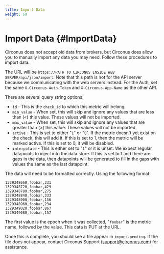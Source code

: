 ```yaml
---
title: Import Data
weight: 60
---
```


# Import Data {#ImportData}

Circonus does not accept old data from brokers, but Circonus does allow you to manually import any data you may need. Follow these procedures to import data.

The URL will be `https://PATH TO CIRCONUS INSIDE WEB SERVER/api/json/import`.  Note that this path is not for the API server because we communicating with the web servers instead.  For the Auth, set the same `X-Circonus-Auth-Token` and `X-Circonus-App-Name` as the other API.

There are several query string options:
 * `id` - This is the `check_id` to which this metric will belong.
 * `min_value` - When set, this will skip and ignore any values that are less than (<) this value. These values will not be imported.
 * `max_value` - When set, this will skip and ignore any values that are greater than (>) this value. These values will not be imported.
 * `active` - This is set to either "`1`" or "`0`". If the metric doesn't yet exist on the check, this will add it. If this is set to 1, then the metric will be marked active. If this is set to 0, it will be disabled.
 * `interpolate` - This is either set to "`1`" or it is unset. We expect regular datapoints to inject into the data store. If this is set to 1 and there are gaps in the data, then datapoints will be generated to fill in the gaps with values the same as the last datapoint.

The data will need to be formatted correctly. Using the following format:
```
1329348660,foobar,331
1329348720,foobar,429
1329348780,foobar,275
1329348840,foobar,333
1329348900,foobar,156
1329348960,foobar,234
1329349020,foobar,867
1329349080,foobar,157
```
The first value is the epoch when it was collected, "`foobar`" is the metric name, followed by the value.  This data is PUT at the URL.

Once this is complete, you should see a file appear in `import.pending`. If the file does not appear, contact Circonus Support (support@circonus.com) for assistance.
